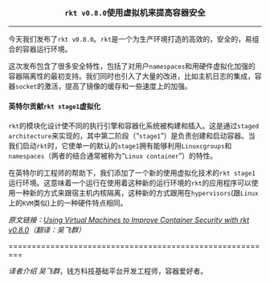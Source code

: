 ### <p align=center>`rkt v0.8.0`使用虚拟机来提高容器安全</p>

---

今天我们发布了`rkt v0.8.0`。`rkt`是一个为生产环境打造的高效的，安全的，易组合的容器运行环境。

这次发布包含了很多安全特性，包括了对用户`namespaces`和用硬件虚拟化加强的容器隔离性的最初支持。我们同时也引入了大量的改进，比如主机日志的集成，容器`socket`的激活，提高了镜像的缓存和一些速度上的加强。

#### 英特尔贡献`rkt stage1`虚拟化

`rkt`的模块化设计使不同的执行引擎和容器化系统被构建和插入。这是通过`staged architecture`来实现的，其中第二阶段（“`stage1`”）是负责创建和启动容器。当我们启动`rkt`时，它使单一的默认的`stage1`拥有能够利用`Linuxcgroups`和`namespaces`（两者的结合通常被称为“`Linux container`”）的特性。

在英特尔的工程师的帮助下，我们添加了一个新的使用虚拟化技术的`rkt stage1`运行环境。这意味着一个运行在使用着这种新的运行环境的`rkt`的应用程序可以使用一种新的方式来跟宿主机内核隔离，这种新的方式跟用在`hypervisors`(跟`Linux`上的`KVM`类似)上的一种硬件特点相同。

*原文链接：[Using Virtual Machines to Improve Container Security with rkt v0.8.0](https://coreos.com/blog/rkt-0.8-with-new-vm-support/)（翻译：吴飞群）*


=========================================================

*译者介绍*
*吴飞群*，钱方科技基础平台开发工程师，容器爱好者。
